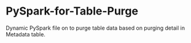 # PySpark-for-Table-Purge
Dynamic PySpark file on  to purge table data based on purging detail in Metadata table.
